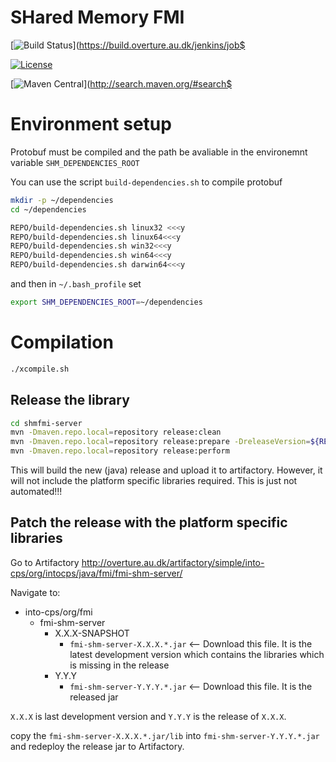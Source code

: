 # SHared Memory FMI

[![Build Status](https://build.overture.au.dk/jenkins/buildStatus/icon?job=overture-development)](https://build.overture.au.dk/jenkins/job$

[![License](http://img.shields.io/:license-gpl3-blue.svg?style=flat-square)](http://www.gnu.org/licenses/gpl-3.0.html)

[![Maven Central](https://img.shields.io/maven-central/v/org.overturetool/core.svg?label=Maven%20Central)](http://search.maven.org/#search$


# Environment setup

Protobuf must be compiled and the path be avaliable in the environemnt variable `SHM_DEPENDENCIES_ROOT`

You can use the script `build-dependencies.sh` to compile protobuf

```bash
mkdir -p ~/dependencies
cd ~/dependencies

REPO/build-dependencies.sh linux32 <<<y
REPO/build-dependencies.sh linux64<<<y
REPO/build-dependencies.sh win32<<<y
REPO/build-dependencies.sh win64<<<y
REPO/build-dependencies.sh darwin64<<<y
```

and then in `~/.bash_profile` set

```bash
export SHM_DEPENDENCIES_ROOT=~/dependencies
```

# Compilation

```bash
./xcompile.sh 
```

## Release the library


```bash
cd shmfmi-server
mvn -Dmaven.repo.local=repository release:clean
mvn -Dmaven.repo.local=repository release:prepare -DreleaseVersion=${RELEASE_VER} -DdevelopmentVersion=${NEW_DEV_VER}
mvn -Dmaven.repo.local=repository release:perform
```

This will build the new (java) release and upload it to artifactory. However, it will not include the platform specific libraries required. This is just not automated!!!

## Patch the release with the platform specific libraries

Go to Artifactory http://overture.au.dk/artifactory/simple/into-cps/org/intocps/java/fmi/fmi-shm-server/

Navigate to:

* into-cps/org/fmi
   * fmi-shm-server
        * X.X.X-SNAPSHOT
            * `fmi-shm-server-X.X.X.*.jar`   <-- Download this file. It is the latest development version which contains the libraries which is missing in the release
        * Y.Y.Y
            * `fmi-shm-server-Y.Y.Y.*.jar`   <-- Download this file. It is the released jar

`X.X.X` is last development version and `Y.Y.Y` is the release of `X.X.X`.

copy the `fmi-shm-server-X.X.X.*.jar/lib` into `fmi-shm-server-Y.Y.Y.*.jar` and redeploy the release jar to Artifactory.
